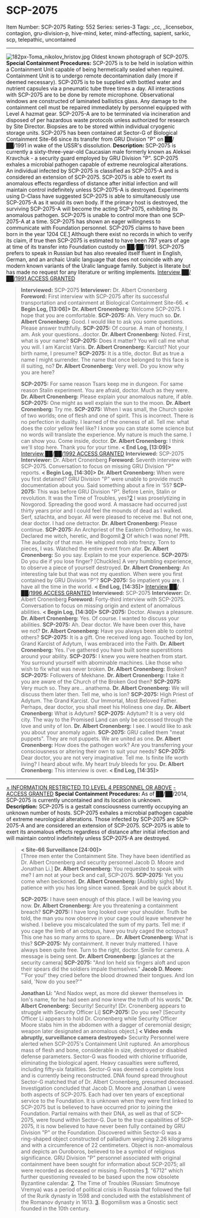 # SCP-2075
Item Number: SCP-2075
Rating: 552
Series: series-3
Tags: _cc, _licensebox, contagion, gru-division-p, hive-mind, keter, mind-affecting, sapient, sarkic, scp, telepathic, uncontained

---

  

![182px-Toma_nikolov_hristov.jpg](https://scp-wiki.wdfiles.com/local--files/scp-2075/182px-Toma_nikolov_hristov.jpg)
Oldest known photograph of SCP-2075.
**Special Containment Procedures:** SCP-2075 is to be held in isolation within a Containment Unit capable of being hermetically sealed when required. Containment Unit is to undergo remote decontamination daily (more if deemed necessary). SCP-2075 is to be supplied with bottled water and nutrient capsules via a pneumatic tube three times a day. All interactions with SCP-2075 are to be done by remote microphone.
Observational windows are constructed of laminated ballistics glass. Any damage to the containment cell must be repaired immediately by personnel equipped with Level A hazmat gear. SCP-2075-A are to be terminated via incineration and disposed of per hazardous waste protocols unless authorized for research by Site Director. Biopsies are to be stored within individual cryogenic storage units.
SCP-2075 has been contained at Sector-G of Biological Containment Site-66 since its transfer from GRU Division "P" on ██/██/1991 in wake of the USSR's dissolution.
**Description:** SCP-2075 is currently a sixty-three-year-old Caucasian male formerly known as Aleksei Kravchuk - a security guard employed by GRU Division "P". SCP-2075 exhales a microbial pathogen capable of extreme neurological alterations. An individual infected by SCP-2075 is classified as SCP-2075-A and is considered an extension of SCP-2075. SCP-2075 is able to exert its anomalous effects regardless of distance after initial infection and will maintain control indefinitely unless SCP-2075-A is destroyed. Experiments using D-Class have suggested SCP-2075 is able to simultaneously use SCP-2075-A as it would its own body. If the primary host is destroyed, the surviving SCP-2075-A will become the acting SCP-2075, exhibiting its anomalous pathogen. SCP-2075 is unable to control more than one SCP-2075-A at a time.
SCP-2075 has shown an eager willingness to communicate with Foundation personnel. SCP-2075 claims to have been born in the year 1204 CE.[1](javascript:;) Although there exist no records in which to verify its claim, if true then SCP-2075 is estimated to have been 787 years of age at time of its transfer into Foundation custody on ██/██/1991.
SCP-2075 prefers to speak in Russian but has also revealed itself fluent in English, German, and an archaic Uralic language that does not coincide with any modern known variants of the Uralic language family. Subject is literate but has made no request for any literature or writing implements.
[Interview ██/██/1991 ](javascript:;)
[ACCESS GRANTED](javascript:;)
> **Interviewed:** SCP-2075
> **Interviewer:** Dr. Albert Cronenberg
> **Foreword:** First interview with SCP-2075 after its successful transportation and containment at Biological Containment Site-66.
> **< Begin Log, [13:06]>**
> **Dr. Albert Cronenberg:** Welcome SCP-2075. I hope that you are comfortable.
> **SCP-2075:** Ah. Very much so.
> **Dr. Albert Cronenberg:** Good. I would like to ask you some questions. Please answer truthfully.
> **SCP-2075:** Of course. A man of honesty, I am. Ask your questions…doctor.
> **Dr. Albert Cronenberg:** Noted. First, what is your name?
> **SCP-2075:** Does it matter? You will call me what you will. I am Karcist Varis.
> **Dr. Albert Cronenberg:** Karcist? Not your birth name, I presume?
> **SCP-2075:** It is a title, doctor. But as true a name I might surrender. The name that once belonged to this face is ill suiting, no?
> **Dr. Albert Cronenberg:** Very well. Do you know why you are here?  
>    
>  **SCP-2075:** For same reason Tsars keep me in dungeon. For same reason Stalin experiment. You are afraid, doctor. Much as they were.
> **Dr. Albert Cronenberg:** Please explain your anomalous nature, if able.
> **SCP-2075:** One might as well explain the sun to the moon.
> **Dr. Albert Cronenberg:** Try me.
> **SCP-2075:** When I was small, the Church spoke of two worlds; one of flesh and one of spirit. This is incorrect. There is no perfection in duality. I learned of the oneness of all. Tell me: what does the color yellow feel like? I know you can state some science but no words will translate the experience. My nature is much the same.
> I can show you. Come inside, doctor.
> **Dr. Albert Cronenberg:** I think we'll stop here. Thank you for your time.
> **< End Log, [13:09]>**
[Interview ██/██/1992 ](javascript:;)
[ACCESS GRANTED](javascript:;)
> **Interviewed:** SCP-2075
> **Interviewer:** Dr. Albert Cronenberg
> **Foreword:** Seventh interview with SCP-2075. Conversation to focus on missing GRU Division "P" reports.
> **< Begin Log, [14:30]>**
> **Dr. Albert Cronenberg:** When were you first detained? GRU Division "P" were unable to provide much documentation about you. Said something about a fire in '55?
> **SCP-2075:** This was before GRU Division "P". Before Lenin, Stalin or revolution. It was the Time of Troubles, yes?[2](javascript:;)
> I was proselytizing in Novgorod. Spreading the good word. A massacre had occurred just thirty years prior and I could feel the mounds of dead as I walked. Serf, szlachta, and boyar. All were pleased to receive me.
> But not one, dear doctor. I had one detractor.
> **Dr. Albert Cronenberg:** Please continue.
> **SCP-2075:** An Archpriest of the Eastern Orthodoxy, he was. Declared me witch, heretic, and Bogomil.[3](javascript:;) Of which I was none! Pfft. The audacity of that man.
> He whipped mob into frenzy. Torn to pieces, I was. Watched the entire event from afar.
> **Dr. Albert Cronenberg:** So you say. Explain to me your experience.
> **SCP-2075:** Do you die if you lose finger? [Chuckles] A very humbling experience, to observe a piece of yourself destroyed.
> **Dr. Albert Cronenberg:** An interesting tale but that was not my question. When were you first contained by GRU Division "P"?
> **SCP-2075:** So impatient you are. I have all the time in the world.
> **< End Log, [14:35]>**
[Interview ██/██/1996 ](javascript:;)
[ACCESS GRANTED](javascript:;)
> **Interviewed:** SCP-2075
> **Interviewer:** Dr. Albert Cronenberg
> **Foreword:** Forty-third interview with SCP-2075. Conversation to focus on missing origin and extent of anomalous abilities.
> **< Begin Log, [14:30]>**
> **SCP-2075:** Doctor. Always a pleasure.
> **Dr. Albert Cronenberg:** Yes. Of course. I wanted to discuss your abilities.
> **SCP-2075:** Ah. Dear doctor. We have been over this, have we not?
> **Dr. Albert Cronenberg:** Have you always been able to control others?
> **SCP-2075:** It is a gift. One received long ago. Touched by Ion, Grand Karcist of Adytum, I was embraced into the Faith.
> **Dr. Albert Cronenberg:** Yes. I've gathered you have built some superstitions around your ability.
> **SCP-2075:** I knew you were heathen from start. You surround yourself with abominable machines. Like those who wish to fix what was never broken.
> **Dr. Albert Cronenberg:** Broken?
> **SCP-2075:** Followers of Mekhane.
> **Dr. Albert Cronenberg:** I take it you are aware of the Church of the Broken God then?
> **SCP-2075:** Very much so. They are… anathema.
> **Dr. Albert Cronenberg:** We will discuss them later then. Tell me, who is Ion?
> **SCP-2075:** High Priest of Adytum. The Grand Karcist. Our Immortal, Most Beloved Father.
> Perhaps, dear doctor, you shall meet his Holiness one day.
> **Dr. Albert Cronenberg:** What is Adytum?
> **SCP-2075:** Adytum? It is a very old city. The way to the Promised Land can only be accessed through the love and unity of Ion.
> **Dr. Albert Cronenberg:** I see. I would like to ask you about your anomaly again.
> **SCP-2075:** GRU called them "meat puppets". They are not puppets. We are united as one.
> **Dr. Albert Cronenberg:** How does the pathogen work? Are you transferring your consciousness or altering their own to suit your needs?
> **SCP-2075:** Dear doctor, you are not very imaginative.
> Tell me. Is finite life worth living? I heard about wife. My heart *truly* bleeds for you.
> **Dr. Albert Cronenberg:** This interview is over.
> **< End Log, [14:35]>**
* * *
[\+ INFORMATION RESTRICTED TO LEVEL 4 PERSONNEL OR ABOVE](javascript:;)
[\- ACCESS GRANTED](javascript:;)
**Special Containment Procedures:** As of ██/██/2014, SCP-2075 is currently uncontained and its location is unknown.
**Description:** SCP-2075 is a gestalt consciousness currently occupying an unknown number of hosts. SCP-2075 exhales a microbial pathogen capable of extreme neurological alterations. Those infected by SCP-2075 are SCP-2075-A and are considered an extension of SCP-2075. SCP-2075 is able to exert its anomalous effects regardless of distance after initial infection and will maintain control indefinitely unless SCP-2075-A are destroyed.
> **< Site-66 Surveillance [24:00]>**  
>  [Three men enter the Containment Site. They have been identified as Dr. Albert Cronenberg and security personnel Jacob D. Moore and Jonathan Li.]
> **Dr. Albert Cronenberg:** You requested to speak with me? I am not at your beck and call, SCP-2075.
> **SCP-2075:** Yet you come when beckoned.
> **Dr. Albert Cronenberg:** [Audibly sighs] My patience with you has long since waned. Speak and be quick about it.  
>    
>  **SCP-2075:** I have seen enough of this place. I will be leaving you now.
> **Dr. Albert Cronenberg:** Are you threatening a containment breach?
> **SCP-2075:** I have long looked over your shoulder. Truth be told, the man you now observe in your cage could leave whenever he wished. I believe you miscalculated the sum of my parts. Tell me: if you cage the limb of an octopus, have you truly caged the octopus? This one has so many arms to spare…
> **Dr. Albert Cronenberg:** What is this?
> **SCP-2075:** My containment. It never truly mattered. I have always been quite free. Turn to the right, doctor. Smile for camera. A message is being sent.
> **Dr. Albert Cronenberg:** [glances at the security camera]
> **SCP-2075:** "And Ion held six fingers aloft and upon their spears did the soldiers impale themselves."
> **Jacob D. Moore:** "'For you!' they cried before the blood drowned their tongues. And Ion said, 'Now do you see?'"  
>    
>  **Jonathan Li:** "And Nadox wept, as more did skewer themselves in Ion's name, for he had seen and now knew the truth of his words."
> **Dr. Albert Cronenberg:** Security! Security! [Dr. Cronenberg appears to struggle with Security Officer Li]
> **SCP-2075:** Do you see?
> [Security Officer Li appears to hold Dr. Cronenberg while Security Officer Moore stabs him in the abdomen with a dagger of ceremonial design; weapon later designated an anomalous object.]
> **< Video ends abruptly, surveillance camera destroyed>**
Security Personnel were alerted when SCP-2075's Containment Unit ruptured. An amorphous mass of flesh and bone, considerable in size, destroyed or disabled defense parameters. Sector-G was flooded with chlorine trifluoride, eliminating the biological agent. Heavy casualties were suffered, including fifty-six fatalities. Sector-G was deemed a complete loss and is currently being reconstructed. DNA found spread throughout Sector-G matched that of Dr. Albert Cronenberg, presumed deceased.
Investigation concluded that Jacob D. Moore and Jonathan Li were both aspects of SCP-2075. Each had over ten years of exceptional service to the Foundation. It is unknown when they were first linked to SCP-2075 but is believed to have occurred prior to joining the Foundation. Partial remains with their DNA, as well as that of SCP-2075, were found within Sector-G. Due to the true capabilities of SCP-2075, it is now believed to have never been fully contained by GRU Division "P" or the Foundation.
Discovered within Sector-G was a ring-shaped object constructed of palladium weighing 2.26 kilograms and with a circumference of 22 centimeters. Object is non-anomalous and depicts an Ouroboros, believed to be a symbol of religious significance.
GRU Division "P" personnel associated with original containment have been sought for information about SCP-2075; all were recorded as deceased or missing.
Footnotes
[1](javascript:;). "6712" which further questioning revealed to be based upon the now obsolete Byzantine calendar.
[2](javascript:;). The Time of Troubles (Russian: Smutnoye Vremya) was a period of political crisis in Russia that followed the fall of the Rurik dynasty in 1598 and concluded with the establishment of the Romanov dynasty in 1613.
[3](javascript:;). Bogomilism was a Gnostic sect founded in the 10th century.
